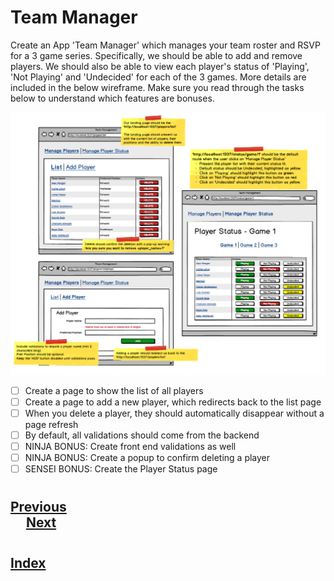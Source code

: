 # Team Manager
Create an App 'Team Manager' which manages your team roster and RSVP for a 3 game series. Specifically, we should be able to add and remove players. We should also be able to view each player's status of 'Playing', 'Not Playing' and 'Undecided' for each of the 3 games. More details are included in the below wireframe. Make sure you read through the tasks below to understand which features are bonuses.

<img src="./000_Captions/AE-TeamManager.png">

- [ ] Create a page to show the list of all players
- [ ] Create a page to add a new player, which redirects back to the list page
- [ ] When you delete a player, they should automatically disappear without a page refresh
- [ ] By default, all validations should come from the backend
- [ ] NINJA BONUS: Create front end validations as well
- [ ] NINJA BONUS: Create a popup to confirm deleting a player
- [ ] SENSEI BONUS: Create the Player Status page

#
## [Previous](./007_Authors.md)<span>&nbsp;&nbsp;&nbsp;&nbsp;&nbsp;&nbsp;&nbsp;&nbsp;&nbsp;&nbsp;&nbsp;&nbsp;&nbsp;&nbsp;&nbsp;&nbsp;&nbsp;&nbsp;&nbsp;&nbsp;&nbsp;&nbsp;&nbsp;&nbsp;&nbsp;&nbsp;&nbsp;&nbsp;&nbsp;&nbsp;&nbsp;&nbsp;&nbsp;&nbsp;&nbsp;&nbsp;&nbsp;&nbsp;&nbsp;&nbsp;&nbsp;&nbsp;&nbsp;&nbsp;&nbsp;&nbsp;&nbsp;&nbsp;&nbsp;&nbsp;&nbsp;&nbsp;&nbsp;&nbsp;&nbsp;&nbsp;&nbsp;&nbsp;&nbsp;&nbsp;&nbsp;&nbsp;&nbsp;&nbsp;&nbsp;&nbsp;&nbsp;&nbsp;&nbsp;&nbsp;&nbsp;&nbsp;&nbsp;&nbsp;&nbsp;&nbsp;&nbsp;&nbsp;&nbsp;&nbsp;&nbsp;&nbsp;&nbsp;&nbsp;&nbsp;&nbsp;&nbsp;</span> [Next](./../Readings_007_Socket.io/001_Web_Sockets.md)
#
##  [Index](../Index.md)
